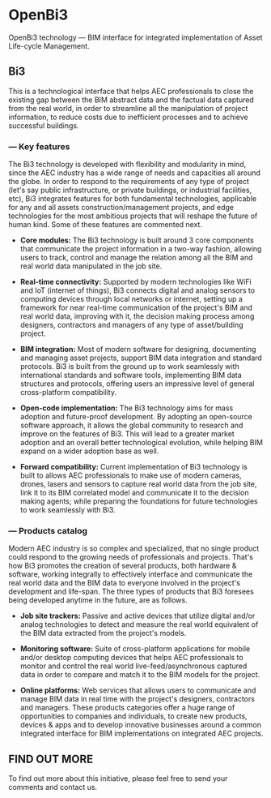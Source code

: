 # OpenBi3
OpenBi3 technology — BIM interface for integrated implementation of Asset Life-cycle Management.




## Bi3
This is a technological interface that helps AEC professionals to close the existing gap between the BIM abstract data and the factual data captured from the real world, in order to streamline all the manipulation of project information, to reduce costs due to inefficient processes and to achieve successful buildings.



### **— Key features**
The Bi3 technology is developed with flexibility and modularity in mind, since the AEC industry has a wide range of needs and capacities all around the globe. In order to respond to the requirements of any type of project (let's say public infrastructure, or private buildings, or industrial facilities, etc), Bi3 integrates features for both fundamental technologies, applicable for any and all assets construction/management projects, and edge technologies for the most ambitious projects that will reshape the future of human kind. Some of these features are commented next.



* **Core modules:**  The Bi3 technology is built around 3 core components that communicate the project information in a two-way fashion, allowing users to track, control and manage the relation among all the BIM and real world data manipulated in the job site.


* **Real-time connectivity:** Supported by modern technologies like WiFi and IoT (internet of things), Bi3 connects digital and analog sensors to computing devices through local networks or internet, setting up a framework for near real-time communication of the project's BIM and real world data, improving with it, the decision making process among designers, contractors and managers of any type of asset/building project.


* **BIM integration:** Most of modern software for designing, documenting and managing asset projects, support BIM data integration and standard protocols. Bi3 is built from the ground up to work seamlessly with international standards and software tools, implementing BIM data structures and protocols, offering users an impressive level of general cross-platform compatibility.


* **Open-code implementation:** The Bi3 technology aims for mass adoption and future-proof development. By adopting an open-source software approach, it allows the global community to research and improve on the features of Bi3. This will lead to a greater market adoption and an overall better technological evolution, while helping BIM expand on a wider adoption base as well.


* **Forward compatibility:** Current implementation of Bi3 technology is built to allows AEC professionals to make use of modern cameras, drones, lasers and sensors to capture real world data from the job site, link it to its BIM correlated model and communicate it to the decision making agents; while preparing the foundations for future technologies to work seamlessly with Bi3.




### — Products catalog 
Modern AEC industry is so complex and specialized, that no single product could respond to the growing needs of professionals and projects. That's how Bi3 promotes the creation of several products, both hardware & software, working integrally to effectively interface and communicate the real world data and the BIM data to everyone involved in the project's development and life-span. The three types of products that Bi3 foresees being developed anytime in the future, are as follows.



* **Job site trackers:** Passive and active devices that utilize digital and/or analog technologies to detect and measure the real world equivalent of the BIM data extracted from the project's models.


* **Monitoring software:** Suite of cross-platform applications for mobile and/or desktop computing devices that helps AEC professionals to monitor and control the real world live-feed/asynchronous captured data in order to compare and match it to the BIM models for the project.


* **Online platforms:** Web services that allows users to communicate and manage BIM data in real time with the project's designers, contractors and managers.
These products categories offer a huge range of opportunities to companies and individuals, to create new products, devices & apps and to develop innovative businesses around a common integrated interface for BIM implementations on integrated AEC projects.


## FIND OUT MORE
To find out more about this initiative, please feel free to send your comments and contact us.
